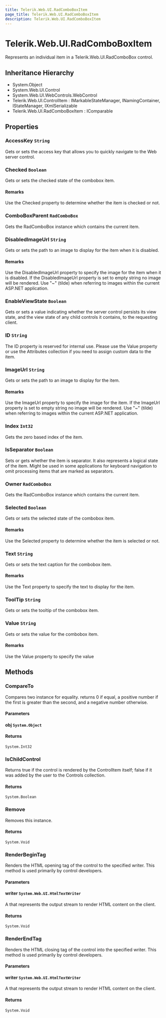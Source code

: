 ```yaml
---
title: Telerik.Web.UI.RadComboBoxItem
page_title: Telerik.Web.UI.RadComboBoxItem
description: Telerik.Web.UI.RadComboBoxItem
---
```


# Telerik.Web.UI.RadComboBoxItem

Represents an individual item in a Telerik.Web.UI.RadComboBox control.

## Inheritance Hierarchy

* System.Object
* System.Web.UI.Control
* System.Web.UI.WebControls.WebControl
* Telerik.Web.UI.ControlItem : IMarkableStateManager, INamingContainer, IStateManager, IXmlSerializable
* Telerik.Web.UI.RadComboBoxItem : IComparable

## Properties

###  AccessKey `String`

Gets or sets the access key that allows you to quickly navigate to the Web server control.

###  Checked `Boolean`

Gets or sets the checked state of the combobox item.

#### Remarks
Use the Checked property to determine whether the item is checked or not.

###  ComboBoxParent `RadComboBox`

Gets the RadComboBox instance which contains the current item.

###  DisabledImageUrl `String`

Gets or sets the path to an image to display for the item when it is disabled.

#### Remarks
Use the DisabledImageUrl property to specify the image for the item when it is disabled. If
            the DisabledImageUrl property is set to empty string no image will be
            rendered. Use "~" (tilde) when referring to images within the current ASP.NET
            application.

###  EnableViewState `Boolean`

Gets or sets a value indicating whether the server control persists
            its view state, and the view state of any child controls it contains, to the
            requesting client.

###  ID `String`

The ID property is reserved for internal use. Please use the Value property or
            use the Attributes collection if you need to assign
            custom data to the item.

###  ImageUrl `String`

Gets or sets the path to an image to display for the item.

#### Remarks
Use the ImageUrl property to specify the image for the item. If
            the ImageUrl property is set to empty string no image will be
            rendered. Use "~" (tilde) when referring to images within the current ASP.NET
            application.

###  Index `Int32`

Gets the zero based index of the item.

###  IsSeparator `Boolean`

Sets or gets whether the item is separator. It also represents a logical state of
            the item. Might be used in some applications for keyboard navigation to omit processing
            items that are marked as separators.

###  Owner `RadComboBox`

Gets the RadComboBox instance which contains the current item.

###  Selected `Boolean`

Gets or sets the selected state of the combobox item.

#### Remarks
Use the Selected property to determine whether the item is selected or not.

###  Text `String`

Gets or sets the text caption for the combobox item.

#### Remarks
Use the Text property to specify the text to display for the
            item.

###  ToolTip `String`

Gets or sets the tooltip of the combobox item.

###  Value `String`

Gets or sets the value  for the combobox item.

#### Remarks
Use the Value property to specify the value

## Methods

###  CompareTo

Compares two instance for equality. 
            returns 0 if equal, a positive number if the first is greater than the 
            second, and a negative number otherwise.

#### Parameters

#### obj `System.Object`

#### Returns

`System.Int32` 

###  IsChildControl

Returns true if the control is rendered by the ControlItem itself;
            false if it was added by the user to the Controls collection.

#### Returns

`System.Boolean` 

###  Remove

Removes this instance.

#### Returns

`System.Void` 

###  RenderBeginTag

Renders the HTML opening tag of the control to the specified writer.
            This method is used primarily by control developers.

#### Parameters

#### writer `System.Web.UI.HtmlTextWriter`

A  that represents
            the output stream to render HTML content on the client.

#### Returns

`System.Void` 

###  RenderEndTag

Renders the HTML closing tag of the control into the specified writer.
            This method is used primarily by control developers.

#### Parameters

#### writer `System.Web.UI.HtmlTextWriter`

A  that represents
            the output stream to render HTML content on the client.

#### Returns

`System.Void` 

